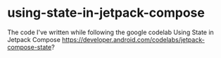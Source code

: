 # using-state-in-jetpack-compose
The code I've written while following the google codelab Using State in Jetpack Compose https://developer.android.com/codelabs/jetpack-compose-state?
